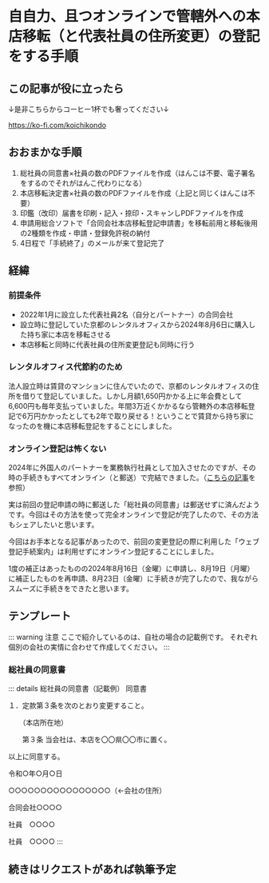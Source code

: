 # 自自力、且つオンラインで管轄外への本店移転（と代表社員の住所変更）の登記をする手順
## この記事が役に立ったら
↓是非こちらからコーヒー1杯でも奢ってください↓

<https://ko-fi.com/koichikondo>
## おおまかな手順
1. 総社員の同意書×社員の数のPDFファイルを作成（はんこは不要、電子署名をするのでそれがはんこ代わりになる）
2. 本店移転決定書×社員の数のPDFファイルを作成（上記と同じくはんこは不要）
3. 印鑑（改印）届書を印刷・記入・捺印・スキャンしPDFファイルを作成
4. 申請用総合ソフトで「合同会社本店移転登記申請書」を移転前用と移転後用の2種類を作成・申請・登録免許税の納付
5. 4日程で「手続終了」のメールが来て登記完了
## 経緯
### 前提条件
- 2022年1月に設立した代表社員2名（自分とパートナー）の合同会社
- 設立時に登記していた京都のレンタルオフィスから2024年8月6日に購入した持ち家に本店を移転させる
- 本店移転と同時に代表社員の住所変更登記も同時に行う
### レンタルオフィス代節約のため
法人設立時は賃貸のマンションに住んでいたので、京都のレンタルオフィスの住所を借りて登記していました。しかし月額1,650円かかる上に年会費として6,600円も毎年支払っていました。年間3万近くかかるなら管轄外の本店移転登記で6万円かかったとしても2年で取り戻せる！ということで賃貸から持ち家になったのを機に本店移転登記をすることにしました。
### オンライン登記は怖くない
2024年に外国人のパートナーを業務執行社員として加入させたのですが、その時の手続きもすべてオンライン（と郵送）で完結できました。（[こちらの記事](how-to-add-managing-member-llc)を参照）

実は前回の登記申請の時に郵送した「総社員の同意書」は郵送せずに済んだようです。今回はその方法を使って完全オンラインで登記が完了したので、その方法もシェアしたいと思います。

今回はお手本となる記事があったので、前回の変更登記の際に利用した「ウェブ登記手続案内」は利用せずにオンライン登記することにしました。

1度の補正はあったものの2024年8月16日（金曜）に申請し、8月19日（月曜）に補正したものを再申請、8月23日（金曜）に手続きが完了したので、我ながらスムーズに手続きをできたと思います。
## テンプレート
::: warning 注意
ここで紹介しているのは、自社の場合の記載例です。
それぞれ個別の会社の実情に合わせて作成してください。
:::
### 総社員の同意書
::: details 総社員の同意書（記載例）
同意書

  

１​．定款第３条を次のとおり変更すること。

　　（本店所在地）

　　第３条 当会社は、本店を〇〇県〇〇市に置く。

以上に同意する。

令和○年○月○日

  

○○○○○○○○○○○○○○○○（←会社の住所）

  

合同会社○○○○

  

社員　○○○○

社員　○○○○
:::

## 続きはリクエストがあれば執筆予定